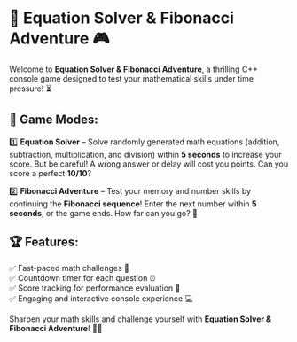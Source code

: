 # 🧠 Equation Solver & Fibonacci Adventure 🎮  

Welcome to **Equation Solver & Fibonacci Adventure**, a thrilling C++ console game designed to test your mathematical skills under time pressure! ⏳  

## 🎯 Game Modes:  
1️⃣ **Equation Solver** – Solve randomly generated math equations (addition, subtraction, multiplication, and division) within **5 seconds** to increase your score. But be careful! A wrong answer or delay will cost you points. Can you score a perfect **10/10**?  

2️⃣ **Fibonacci Adventure** – Test your memory and number skills by continuing the **Fibonacci sequence**! Enter the next number within **5 seconds**, or the game ends. How far can you go? 🚀  

## 🏆 Features:  
✅ Fast-paced math challenges 📏  
✅ Countdown timer for each question ⏰  
✅ Score tracking for performance evaluation 🎯  
✅ Engaging and interactive console experience 💻  

Sharpen your math skills and challenge yourself with **Equation Solver & Fibonacci Adventure**! 🚀🔥 
